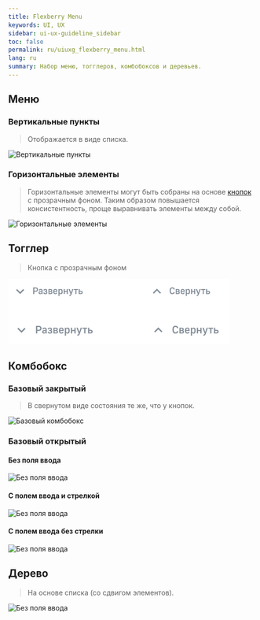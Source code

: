 ```yaml
---
title: Flexberry Menu
keywords: UI, UX
sidebar: ui-ux-guideline_sidebar
toc: false
permalink: ru/uiuxg_flexberry_menu.html
lang: ru
summary: Набор меню, тогглеров, комбобоксов и деревьев.
---
```


## Меню

### Вертикальные пункты

> Отображается в виде списка.

![Вертикальные пункты](../../../images/pages/guides/ui-ux-guideline/uiuxg_flexberry_menu/1.png)

### Горизонтальные элементы

> Горизонтальные элементы могут быть собраны на основе [кнопок](uiuxg_buttons.ru.md) с прозрачным фоном. Таким образом повышается консистентность, проще выравнивать элементы между собой.

![Горизонтальные элементы](../../../images/pages/guides/ui-ux-guideline/uiuxg_flexberry_menu/2.png)

## Тогглер

> Кнопка с прозрачным фоном

![Тогглер](../../../images/pages/guides/ui-ux-guideline/uiuxg_flexberry_menu/3.png)

## Комбобокс

### Базовый закрытый

> В свернутом виде состояния те же, что у кнопок.

![Базовый комбобокс](../../../images/pages/guides/ui-ux-guideline/uiuxg_flexberry_menu/4.png)

### Базовый открытый

#### Без поля ввода

![Без поля ввода](../../../images/pages/guides/ui-ux-guideline/uiuxg_flexberry_menu/5.png)

#### С полем ввода и стрелкой

![Без поля ввода](../../../images/pages/guides/ui-ux-guideline/uiuxg_flexberry_menu/6.png)

#### С полем ввода без стрелки

![Без поля ввода](../../../images/pages/guides/ui-ux-guideline/uiuxg_flexberry_menu/7.png)

## Дерево

> На основе списка (со сдвигом элементов).

![Без поля ввода](../../../images/pages/guides/ui-ux-guideline/uiuxg_flexberry_menu/8.png)
